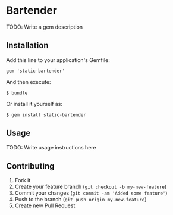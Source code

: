# Bartender

TODO: Write a gem description

## Installation

Add this line to your application's Gemfile:

    gem 'static-bartender'

And then execute:

    $ bundle

Or install it yourself as:

    $ gem install static-bartender

## Usage

TODO: Write usage instructions here

## Contributing

1. Fork it
2. Create your feature branch (`git checkout -b my-new-feature`)
3. Commit your changes (`git commit -am 'Added some feature'`)
4. Push to the branch (`git push origin my-new-feature`)
5. Create new Pull Request
